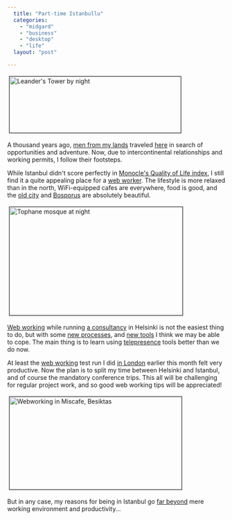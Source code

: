 ```yaml
---
  title: "Part-time Istanbullu"
  categories: 
    - "midgard"
    - "business"
    - "desktop"
    - "life"
  layout: "post"

---
```

<p>
<a href="https://s3.eu-central-1.amazonaws.com/bergie-iki-fi/leanders_tower_by_night.JPG"><img src="https://s3.eu-central-1.amazonaws.com/bergie-iki-fi/leanders_tower_by_night-tm.jpg" height="130" width="396" border="1" hspace="4" vspace="4" alt="Leander's Tower by night" title="Leander's Tower by night" /></a>
</p><p>
A thousand years ago, <a href="http://en.wikipedia.org/wiki/Varangians#Varangian_Guard">men from my lands</a> traveled <a href="http://en.wikipedia.org/wiki/Istanbul">here</a> in search of opportunities and adventure. Now, due to intercontinental relationships and working permits, I follow their footsteps.
</p><p>
While Istanbul didn't score perfectly in <a href="http://bergie.iki.fi/blog/quality_of_life-helsinki_gets_good_score/">Monocle's Quality of Life index</a>, I still find it a quite appealing place for a <a href="http://webworkerdaily.com/2006/09/04/going-bedouin/">web worker</a>. The lifestyle is more relaxed than in the north, WiFi-equipped cafes are everywhere, food is good, and the <a href="http://en.wikipedia.org/wiki/Sultanahmet">old city</a> and <a href="http://en.wikipedia.org/wiki/Bosporus">Bosporus</a> are absolutely beautiful.
</p><p>
<a href="https://s3.eu-central-1.amazonaws.com/bergie-iki-fi/tophane_mosque_at_night.JPG"><img src="https://s3.eu-central-1.amazonaws.com/bergie-iki-fi/tophane_mosque_at_night-tm.jpg" height="250" width="400" border="1" hspace="4" vspace="4" alt="Tophane mosque at night" title="Tophane mosque at night" /></a>
</p><p>
<a href="http://webworkerdaily.com/2006/09/04/bedouins-are-everywhere/">Web working</a> while running <a href="http://nemein.com/">a consultancy</a> in Helsinki is not the easiest thing to do, but with some <a href="http://bergie.iki.fi/blog/scrum_in_management_of_a_small_software_consultancy/">new processes</a>, and <a href="http://bergie.iki.fi/blog/ididwork-com-simple_workstreaming_solution/">new tools</a> I think we may be able to cope. The main thing is to learn using <a href="http://en.wikipedia.org/wiki/Telepresence">telepresence</a> tools better than we do now. 
</p><p>
At least the <a href="http://webworkerdaily.com/2006/09/10/a-soloists-workflow/">web working</a> test run I did <a href="http://bergie.iki.fi/travels/london-united_kingdom/">in London</a> earlier this month felt very productive. Now the plan is to split my time between Helsinki and Istanbul, and of course the mandatory conference trips. This all will be challenging for regular project work, and so good web working tips will be appreciated!
</p><p>
<a href="https://s3.eu-central-1.amazonaws.com/bergie-iki-fi/bergie_webworking_in_miscafe.JPG"><img src="https://s3.eu-central-1.amazonaws.com/bergie-iki-fi/bergie_webworking_in_miscafe-tm.jpg" height="214" width="398" border="1" hspace="4" vspace="4" alt="Webworking in Miscafe, Besiktas" title="Webworking in Miscafe, Besiktas" /></a>
</p><p>
But in any case, my reasons for being in Istanbul go <a href="http://flickr.com/photos/bergie/2708683090/in/set-72157606406011464/">far beyond</a> mere working environment and productivity...
</p>
